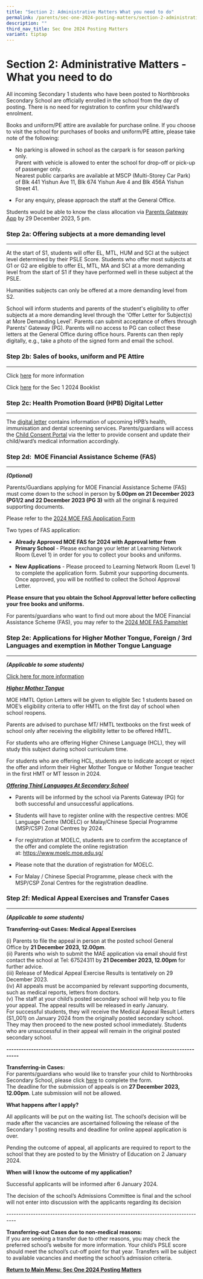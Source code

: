 ```yaml
---
title: "Section 2: Administrative Matters What you need to do"
permalink: /parents/sec-one-2024-posting-matters/section-2-administrative-matters/
description: ""
third_nav_title: Sec One 2024 Posting Matters
variant: tiptap
---
```

<h1>Section 2: Administrative Matters - What you need to do</h1><p>All incoming Secondary 1 students who have been posted to Northbrooks Secondary School are officially enrolled in the school from the day of posting. There is no need for registration to confirm your child/ward’s enrolment.</p><p>Books and uniform/PE attire are available for purchase online. If you choose to visit the school for purchases of books and uniform/PE attire, please take note of the following:</p><ul data-tight="true" class="tight"><li><p>No parking is allowed in school as the carpark is for season parking only.<br>Parent with vehicle is allowed to enter the school for drop-off or pick-up of passenger only.&nbsp;<br>Nearest public carparks are available at MSCP (Multi-Storey Car Park) of Blk 441 Yishun Ave 11, Blk 674 Yishun Ave 4 and Blk 456A Yishun Street 41.</p></li><li><p>For any enquiry, please approach the staff at the General Office.</p></li></ul><p>Students would be able to know the class allocation via&nbsp;<a href="https://pg.moe.edu.sg/" rel="noopener noreferrer nofollow" target="_blank">Parents Gateway App</a>&nbsp;by 29 December 2023, 5 pm.</p><p></p><h3>Step 2a: Offering subjects at a more demanding level</h3><hr><p>At the start of S1, students will offer EL, MTL, HUM and SCI at the subject level determined by their PSLE Score. Students who offer most subjects at G1 or G2 are eligible to offer EL, MTL, MA and SCI at a more demanding level from the start of S1 if they have performed well in these subject at the PSLE.</p><p>Humanities subjects can only be offered at a more demanding level from S2.</p><p>School will inform students and parents of the student's eligibility to offer subjects at a more demanding level through the 'Offer Letter for Subject(s) at More Demanding Level'. Parents can submit acceptance of offers through Parents' Gateway (PG). Parents will no access to PG can collect these letters at the General Office during office hours. Parents can then reply digitally, e.g., take a photo of the signed form and email the school.</p><h3>Step 2b: Sales of books, uniform and PE Attire</h3><hr><p>Click <a href="/files/Sec%201%20Posting%20Matters/sales%20of%20books%20and%20uniforms.pdf" rel="noopener noreferrer nofollow" target="_blank">here</a> for more information</p><p>Click <a href="/files/Sec 1 Posting Matters/Northbrooks_Secondary_School__NSS__Sec_1_G3G2G1_Booklist.pdf" rel="noopener noreferrer nofollow" target="_blank">here</a> for the Sec 1 2024 Booklist</p><h3>Step 2c: Health Promotion Board (HPB) Digital Letter</h3><hr><p>The <a href="/files/Sec 1 Posting Matters/2024_S1_Consent_Letter.pdf" rel="noopener noreferrer nofollow" target="_blank">digital letter</a>&nbsp;contains information of upcoming HPB’s health, immunisation and dental screening services. Parents/guardians will access the&nbsp;<a href="https://childconsent.hpb.gov.sg/ship/process/SHIP/OnlineChildConsentPortal" rel="noopener noreferrer nofollow" target="_blank">Child Consent Portal</a>&nbsp;via the letter to provide consent and update their child/ward’s medical information accordingly.</p><h3>Step 2d:&nbsp; MOE Financial Assistance Scheme (FAS)</h3><hr><p><strong><em>(Optional)</em></strong>&nbsp;</p><p>Parents/Guardians applying for MOE Financial Assistance Scheme (FAS) must come down to the school in person by<strong> 5.00pm on 21 December 2023 (PG1/2 and 22 December 2023 (PG 3)</strong>&nbsp;with all the original &amp; required supporting documents.</p><p>Please refer to the <a href="/files/Sec 1 Posting Matters/2024_MOE_FAS_Application_Form.pdf" rel="noopener noreferrer nofollow" target="_blank">2024 MOE FAS Application Form</a></p><p>Two types of FAS application:</p><ul data-tight="true" class="tight"><li><p><strong>Already Approved MOE FAS for 2024&nbsp;with Approval letter from Primary School</strong>&nbsp;- Please exchange your letter at Learning Network Room (Level 1) in order for you to collect your books and uniforms.</p></li><li><p><strong>New Applications</strong>&nbsp;- Please proceed to Learning Network Room (Level 1) to complete the application form. Submit your supporting documents. Once approved, you will be notified to collect the School Approval Letter.</p></li></ul><p><strong>Please ensure that you obtain the School Approval letter before collecting your free books and uniforms.</strong></p><p>For parents/guardians who want to find out more about the MOE Financial Assistance Scheme (FAS), you may refer to the<strong> </strong><a href="/files/Sec 1 Posting Matters/MOE_FAS_pamphet_EL.pdf" rel="noopener noreferrer nofollow" target="_blank">2024 MOE FAS Pamphlet</a></p><h3>Step 2e: Applications for Higher Mother Tongue, Foreign / 3rd Languages and exemption in Mother Tongue Language</h3><hr><p><strong><em>(Applicable to some students)</em></strong>&nbsp;</p><p><a href="/files/MTL%20SOPFAQ.pdf" rel="noopener noreferrer nofollow" target="_blank">Click here for more information</a></p><p><strong><em><u>Higher Mother Tongue</u></em></strong></p><p>MOE HMTL Option Letters will be given to eligible Sec 1 students based on MOE’s eligibility criteria to offer HMTL on the first day of school when school reopens.</p><p>Parents are advised to purchase MT/ HMTL textbooks on the first week of school only after receiving the eligibility letter to be offered HMTL.</p><p>For students who are offering Higher Chinese Language (HCL), they will study this subject during school curriculum time.</p><p>For students who are offering HCL, students are to indicate accept or reject the offer and inform their Higher Mother Tongue or Mother Tongue teacher in the first HMT or MT lesson in 2024.</p><p><strong><em><u>Offering Third Languages At Secondary School</u></em></strong></p><ul data-tight="true" class="tight"><li><p>Parents will be informed by the school via Parents Gateway (PG) for both successful and unsuccessful applications.</p></li><li><p>Students will have to register online with the respective centres: MOE Language Centre (MOELC) or Malay/Chinese Special Programme (MSP/CSP) Zonal Centres by 2024.</p></li><li><p>For registration at MOELC, students are to confirm the acceptance of the offer and complete the online registration at:&nbsp;<a href="https://www.moelc.moe.edu.sg/" rel="noopener noreferrer nofollow" target="_blank">https://www.moelc.moe.edu.sg/</a></p></li><li><p>Please note that the duration of registration for MOELC.</p></li><li><p>For Malay / Chinese Special Programme, please check with the MSP/CSP Zonal Centres for the registration deadline.</p></li></ul><h3>Step 2f: Medical Appeal Exercises and Transfer Cases</h3><hr><p><strong><em>(Applicable to some students)</em></strong>&nbsp;</p><p><strong>Transferring-out Cases: Medical Appeal Exercises</strong></p><p>(i)&nbsp;Parents to file the appeal in person at the posted school General Office&nbsp;by&nbsp;<strong>21 December 2023, 12.00pm</strong>.<br>(ii) Parents who wish to submit the MAE application via email should first contact the school at Tel: 67524311 by&nbsp;<strong>21 December 2023, 12.00pm</strong>&nbsp;for further advice.<br>(iii) Release of Medical Appeal Exercise Results is tentatively on 29 December 2023.<br>(iv) All appeals must be accompanied by relevant supporting documents, such as medical reports, letters from doctors.<br>(v) The staff at your child’s posted secondary school will help you to file your appeal. The appeal results will be released in early January.<br>For successful students, they will receive the Medical Appeal Result Letters (S1_001) on January 2024 from the originally posted secondary school. They may then proceed to the new posted school immediately. Students who are unsuccessful in their appeal will remain in the original posted secondary school.</p><p><strong>---------------------------------------------------------------------------------</strong></p><p><strong>Transferring-in Cases:</strong> <br>For parents/guardians who would like to transfer your child to Northbrooks Secondary School, please click&nbsp;<a href="https://form.gov.sg/657716fa22eec40012e3ab8e" rel="noopener noreferrer nofollow" target="_blank">here</a>&nbsp;to complete the form.<br>The deadline for the submission of appeals is on&nbsp;<strong>27 December 2023, 12.00pm</strong>. Late submission will not be allowed.</p><p><strong>What happens after I apply?</strong></p><p>All applicants will be put on the waiting list. The school’s decision will be made after the vacancies are ascertained following the release of the Secondary 1 posting results and deadline for online appeal application is over.&nbsp;</p><p>Pending the outcome of appeal, all applicants are required to report to the school that they are posted to by the Ministry of Education on 2 January 2024.</p><p><strong>When will I know the outcome of my application?</strong></p><p>Successful applicants will be informed after 6 January 2024.</p><p>The decision of the school’s Admissions Committee is final and the school will not enter into discussion with the applicants regarding its decision</p><p>----------------------------------------------------------------------------------</p><p><strong>Transferring-out Cases due to non-medical reasons:</strong><br>If you are seeking a transfer due to other reasons, you may check the preferred school’s website for more information. Your child’s PSLE score should meet the school’s cut-off point for that year. Transfers will be subject to available vacancies and meeting the school’s admission criteria.</p><p><strong><a href="/parents/sec-one-2024-posting-matters/sec-one-2024-posting-matters/" rel="noopener noreferrer nofollow" target="_blank">Return to Main Menu: Sec One 2024 Posting Matters</a></strong></p>